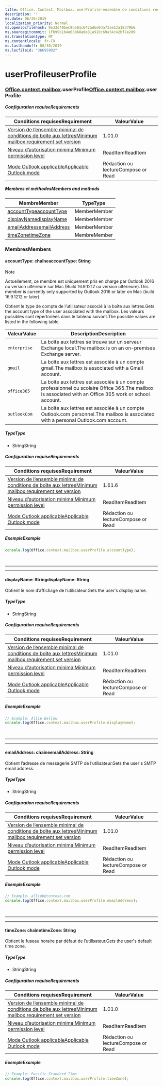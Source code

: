 ```yaml
---
title: Office. Context. Mailbox. userProfile-ensemble de conditions requises 1,7
description: ''
ms.date: 06/20/2019
localization_priority: Normal
ms.openlocfilehash: 8e33d40bec9b561c642ad6e0da73ae13a18378b6
ms.sourcegitcommit: 1fb99b1b4e63868a0e81a928c69a34c42bf7e209
ms.translationtype: MT
ms.contentlocale: fr-FR
ms.lasthandoff: 08/30/2019
ms.locfileid: "36695902"
---
```

# <a name="userprofile"></a><span data-ttu-id="d209a-102">userProfile</span><span class="sxs-lookup"><span data-stu-id="d209a-102">userProfile</span></span>

### <a name="officeofficemdcontextofficecontextmdmailboxofficecontextmailboxmduserprofile"></a><span data-ttu-id="d209a-103">[Office](Office.md)[.context](Office.context.md)[.mailbox](Office.context.mailbox.md).userProfile</span><span class="sxs-lookup"><span data-stu-id="d209a-103">[Office](Office.md)[.context](Office.context.md)[.mailbox](Office.context.mailbox.md).userProfile</span></span>

##### <a name="requirements"></a><span data-ttu-id="d209a-104">Configuration requise</span><span class="sxs-lookup"><span data-stu-id="d209a-104">Requirements</span></span>

|<span data-ttu-id="d209a-105">Conditions requises</span><span class="sxs-lookup"><span data-stu-id="d209a-105">Requirement</span></span>| <span data-ttu-id="d209a-106">Valeur</span><span class="sxs-lookup"><span data-stu-id="d209a-106">Value</span></span>|
|---|---|
|[<span data-ttu-id="d209a-107">Version de l’ensemble minimal de conditions de boîte aux lettres</span><span class="sxs-lookup"><span data-stu-id="d209a-107">Minimum mailbox requirement set version</span></span>](/office/dev/add-ins/reference/requirement-sets/outlook-api-requirement-sets)| <span data-ttu-id="d209a-108">1.0</span><span class="sxs-lookup"><span data-stu-id="d209a-108">1.0</span></span>|
|[<span data-ttu-id="d209a-109">Niveau d’autorisation minimal</span><span class="sxs-lookup"><span data-stu-id="d209a-109">Minimum permission level</span></span>](/outlook/add-ins/understanding-outlook-add-in-permissions)| <span data-ttu-id="d209a-110">ReadItem</span><span class="sxs-lookup"><span data-stu-id="d209a-110">ReadItem</span></span>|
|[<span data-ttu-id="d209a-111">Mode Outlook applicable</span><span class="sxs-lookup"><span data-stu-id="d209a-111">Applicable Outlook mode</span></span>](/outlook/add-ins/#extension-points)| <span data-ttu-id="d209a-112">Rédaction ou lecture</span><span class="sxs-lookup"><span data-stu-id="d209a-112">Compose or Read</span></span>|

##### <a name="members-and-methods"></a><span data-ttu-id="d209a-113">Membres et méthodes</span><span class="sxs-lookup"><span data-stu-id="d209a-113">Members and methods</span></span>

| <span data-ttu-id="d209a-114">Membre</span><span class="sxs-lookup"><span data-stu-id="d209a-114">Member</span></span> | <span data-ttu-id="d209a-115">Type</span><span class="sxs-lookup"><span data-stu-id="d209a-115">Type</span></span> |
|--------|------|
| [<span data-ttu-id="d209a-116">accountType</span><span class="sxs-lookup"><span data-stu-id="d209a-116">accountType</span></span>](#accounttype-string) | <span data-ttu-id="d209a-117">Member</span><span class="sxs-lookup"><span data-stu-id="d209a-117">Member</span></span> |
| [<span data-ttu-id="d209a-118">displayName</span><span class="sxs-lookup"><span data-stu-id="d209a-118">displayName</span></span>](#displayname-string) | <span data-ttu-id="d209a-119">Member</span><span class="sxs-lookup"><span data-stu-id="d209a-119">Member</span></span> |
| [<span data-ttu-id="d209a-120">emailAddress</span><span class="sxs-lookup"><span data-stu-id="d209a-120">emailAddress</span></span>](#emailaddress-string) | <span data-ttu-id="d209a-121">Member</span><span class="sxs-lookup"><span data-stu-id="d209a-121">Member</span></span> |
| [<span data-ttu-id="d209a-122">timeZone</span><span class="sxs-lookup"><span data-stu-id="d209a-122">timeZone</span></span>](#timezone-string) | <span data-ttu-id="d209a-123">Membre</span><span class="sxs-lookup"><span data-stu-id="d209a-123">Member</span></span> |

### <a name="members"></a><span data-ttu-id="d209a-124">Membres</span><span class="sxs-lookup"><span data-stu-id="d209a-124">Members</span></span>

#### <a name="accounttype-string"></a><span data-ttu-id="d209a-125">accountType: chaîne</span><span class="sxs-lookup"><span data-stu-id="d209a-125">accountType: String</span></span>

> [!NOTE]
> <span data-ttu-id="d209a-126">Actuellement, ce membre est uniquement pris en charge par Outlook 2016 ou version ultérieure sur Mac (Build 16.9.1212 ou version ultérieure).</span><span class="sxs-lookup"><span data-stu-id="d209a-126">This member is currently only supported by Outlook 2016 or later on Mac (build 16.9.1212 or later).</span></span>

<span data-ttu-id="d209a-127">Obtient le type de compte de l’utilisateur associé à la boîte aux lettres.</span><span class="sxs-lookup"><span data-stu-id="d209a-127">Gets the account type of the user associated with the mailbox.</span></span> <span data-ttu-id="d209a-128">Les valeurs possibles sont répertoriées dans le tableau suivant.</span><span class="sxs-lookup"><span data-stu-id="d209a-128">The possible values are listed in the following table.</span></span>

| <span data-ttu-id="d209a-129">Valeur</span><span class="sxs-lookup"><span data-stu-id="d209a-129">Value</span></span> | <span data-ttu-id="d209a-130">Description</span><span class="sxs-lookup"><span data-stu-id="d209a-130">Description</span></span> |
|-------|-------------|
| `enterprise` | <span data-ttu-id="d209a-131">La boîte aux lettres se trouve sur un serveur Exchange local.</span><span class="sxs-lookup"><span data-stu-id="d209a-131">The mailbox is on an on-premises Exchange server.</span></span> |
| `gmail` | <span data-ttu-id="d209a-132">La boîte aux lettres est associée à un compte gmail.</span><span class="sxs-lookup"><span data-stu-id="d209a-132">The mailbox is associated with a Gmail account.</span></span> |
| `office365` | <span data-ttu-id="d209a-133">La boîte aux lettres est associée à un compte professionnel ou scolaire Office 365.</span><span class="sxs-lookup"><span data-stu-id="d209a-133">The mailbox is associated with an Office 365 work or school account.</span></span> |
| `outlookCom` | <span data-ttu-id="d209a-134">La boîte aux lettres est associée à un compte Outlook.com personnel.</span><span class="sxs-lookup"><span data-stu-id="d209a-134">The mailbox is associated with a personal Outlook.com account.</span></span> |

##### <a name="type"></a><span data-ttu-id="d209a-135">Type</span><span class="sxs-lookup"><span data-stu-id="d209a-135">Type</span></span>

*   <span data-ttu-id="d209a-136">String</span><span class="sxs-lookup"><span data-stu-id="d209a-136">String</span></span>

##### <a name="requirements"></a><span data-ttu-id="d209a-137">Configuration requise</span><span class="sxs-lookup"><span data-stu-id="d209a-137">Requirements</span></span>

|<span data-ttu-id="d209a-138">Conditions requises</span><span class="sxs-lookup"><span data-stu-id="d209a-138">Requirement</span></span>| <span data-ttu-id="d209a-139">Valeur</span><span class="sxs-lookup"><span data-stu-id="d209a-139">Value</span></span>|
|---|---|
|[<span data-ttu-id="d209a-140">Version de l’ensemble minimal de conditions de boîte aux lettres</span><span class="sxs-lookup"><span data-stu-id="d209a-140">Minimum mailbox requirement set version</span></span>](/office/dev/add-ins/reference/requirement-sets/outlook-api-requirement-sets)| <span data-ttu-id="d209a-141">1.6</span><span class="sxs-lookup"><span data-stu-id="d209a-141">1.6</span></span> |
|[<span data-ttu-id="d209a-142">Niveau d’autorisation minimal</span><span class="sxs-lookup"><span data-stu-id="d209a-142">Minimum permission level</span></span>](/outlook/add-ins/understanding-outlook-add-in-permissions)| <span data-ttu-id="d209a-143">ReadItem</span><span class="sxs-lookup"><span data-stu-id="d209a-143">ReadItem</span></span>|
|[<span data-ttu-id="d209a-144">Mode Outlook applicable</span><span class="sxs-lookup"><span data-stu-id="d209a-144">Applicable Outlook mode</span></span>](/outlook/add-ins/#extension-points)| <span data-ttu-id="d209a-145">Rédaction ou lecture</span><span class="sxs-lookup"><span data-stu-id="d209a-145">Compose or Read</span></span>|

##### <a name="example"></a><span data-ttu-id="d209a-146">Exemple</span><span class="sxs-lookup"><span data-stu-id="d209a-146">Example</span></span>

```js
console.log(Office.context.mailbox.userProfile.accountType);
```

<br>

---
---

#### <a name="displayname-string"></a><span data-ttu-id="d209a-147">displayName: String</span><span class="sxs-lookup"><span data-stu-id="d209a-147">displayName: String</span></span>

<span data-ttu-id="d209a-148">Obtient le nom d’affichage de l’utilisateur.</span><span class="sxs-lookup"><span data-stu-id="d209a-148">Gets the user's display name.</span></span>

##### <a name="type"></a><span data-ttu-id="d209a-149">Type</span><span class="sxs-lookup"><span data-stu-id="d209a-149">Type</span></span>

*   <span data-ttu-id="d209a-150">String</span><span class="sxs-lookup"><span data-stu-id="d209a-150">String</span></span>

##### <a name="requirements"></a><span data-ttu-id="d209a-151">Configuration requise</span><span class="sxs-lookup"><span data-stu-id="d209a-151">Requirements</span></span>

|<span data-ttu-id="d209a-152">Conditions requises</span><span class="sxs-lookup"><span data-stu-id="d209a-152">Requirement</span></span>| <span data-ttu-id="d209a-153">Valeur</span><span class="sxs-lookup"><span data-stu-id="d209a-153">Value</span></span>|
|---|---|
|[<span data-ttu-id="d209a-154">Version de l’ensemble minimal de conditions de boîte aux lettres</span><span class="sxs-lookup"><span data-stu-id="d209a-154">Minimum mailbox requirement set version</span></span>](/office/dev/add-ins/reference/requirement-sets/outlook-api-requirement-sets)| <span data-ttu-id="d209a-155">1.0</span><span class="sxs-lookup"><span data-stu-id="d209a-155">1.0</span></span>|
|[<span data-ttu-id="d209a-156">Niveau d’autorisation minimal</span><span class="sxs-lookup"><span data-stu-id="d209a-156">Minimum permission level</span></span>](/outlook/add-ins/understanding-outlook-add-in-permissions)| <span data-ttu-id="d209a-157">ReadItem</span><span class="sxs-lookup"><span data-stu-id="d209a-157">ReadItem</span></span>|
|[<span data-ttu-id="d209a-158">Mode Outlook applicable</span><span class="sxs-lookup"><span data-stu-id="d209a-158">Applicable Outlook mode</span></span>](/outlook/add-ins/#extension-points)| <span data-ttu-id="d209a-159">Rédaction ou lecture</span><span class="sxs-lookup"><span data-stu-id="d209a-159">Compose or Read</span></span>|

##### <a name="example"></a><span data-ttu-id="d209a-160">Exemple</span><span class="sxs-lookup"><span data-stu-id="d209a-160">Example</span></span>

```js
// Example: Allie Bellew
console.log(Office.context.mailbox.userProfile.displayName);
```

<br>

---
---

#### <a name="emailaddress-string"></a><span data-ttu-id="d209a-161">emailAddress: chaîne</span><span class="sxs-lookup"><span data-stu-id="d209a-161">emailAddress: String</span></span>

<span data-ttu-id="d209a-162">Obtient l’adresse de messagerie SMTP de l’utilisateur.</span><span class="sxs-lookup"><span data-stu-id="d209a-162">Gets the user's SMTP email address.</span></span>

##### <a name="type"></a><span data-ttu-id="d209a-163">Type</span><span class="sxs-lookup"><span data-stu-id="d209a-163">Type</span></span>

*   <span data-ttu-id="d209a-164">String</span><span class="sxs-lookup"><span data-stu-id="d209a-164">String</span></span>

##### <a name="requirements"></a><span data-ttu-id="d209a-165">Configuration requise</span><span class="sxs-lookup"><span data-stu-id="d209a-165">Requirements</span></span>

|<span data-ttu-id="d209a-166">Conditions requises</span><span class="sxs-lookup"><span data-stu-id="d209a-166">Requirement</span></span>| <span data-ttu-id="d209a-167">Valeur</span><span class="sxs-lookup"><span data-stu-id="d209a-167">Value</span></span>|
|---|---|
|[<span data-ttu-id="d209a-168">Version de l’ensemble minimal de conditions de boîte aux lettres</span><span class="sxs-lookup"><span data-stu-id="d209a-168">Minimum mailbox requirement set version</span></span>](/office/dev/add-ins/reference/requirement-sets/outlook-api-requirement-sets)| <span data-ttu-id="d209a-169">1.0</span><span class="sxs-lookup"><span data-stu-id="d209a-169">1.0</span></span>|
|[<span data-ttu-id="d209a-170">Niveau d’autorisation minimal</span><span class="sxs-lookup"><span data-stu-id="d209a-170">Minimum permission level</span></span>](/outlook/add-ins/understanding-outlook-add-in-permissions)| <span data-ttu-id="d209a-171">ReadItem</span><span class="sxs-lookup"><span data-stu-id="d209a-171">ReadItem</span></span>|
|[<span data-ttu-id="d209a-172">Mode Outlook applicable</span><span class="sxs-lookup"><span data-stu-id="d209a-172">Applicable Outlook mode</span></span>](/outlook/add-ins/#extension-points)| <span data-ttu-id="d209a-173">Rédaction ou lecture</span><span class="sxs-lookup"><span data-stu-id="d209a-173">Compose or Read</span></span>|

##### <a name="example"></a><span data-ttu-id="d209a-174">Exemple</span><span class="sxs-lookup"><span data-stu-id="d209a-174">Example</span></span>

```js
// Example: allieb@contoso.com
console.log(Office.context.mailbox.userProfile.emailAddress);
```

<br>

---
---

#### <a name="timezone-string"></a><span data-ttu-id="d209a-175">timeZone: chaîne</span><span class="sxs-lookup"><span data-stu-id="d209a-175">timeZone: String</span></span>

<span data-ttu-id="d209a-176">Obtient le fuseau horaire par défaut de l’utilisateur.</span><span class="sxs-lookup"><span data-stu-id="d209a-176">Gets the user's default time zone.</span></span>

##### <a name="type"></a><span data-ttu-id="d209a-177">Type</span><span class="sxs-lookup"><span data-stu-id="d209a-177">Type</span></span>

*   <span data-ttu-id="d209a-178">String</span><span class="sxs-lookup"><span data-stu-id="d209a-178">String</span></span>

##### <a name="requirements"></a><span data-ttu-id="d209a-179">Configuration requise</span><span class="sxs-lookup"><span data-stu-id="d209a-179">Requirements</span></span>

|<span data-ttu-id="d209a-180">Conditions requises</span><span class="sxs-lookup"><span data-stu-id="d209a-180">Requirement</span></span>| <span data-ttu-id="d209a-181">Valeur</span><span class="sxs-lookup"><span data-stu-id="d209a-181">Value</span></span>|
|---|---|
|[<span data-ttu-id="d209a-182">Version de l’ensemble minimal de conditions de boîte aux lettres</span><span class="sxs-lookup"><span data-stu-id="d209a-182">Minimum mailbox requirement set version</span></span>](/office/dev/add-ins/reference/requirement-sets/outlook-api-requirement-sets)| <span data-ttu-id="d209a-183">1.0</span><span class="sxs-lookup"><span data-stu-id="d209a-183">1.0</span></span>|
|[<span data-ttu-id="d209a-184">Niveau d’autorisation minimal</span><span class="sxs-lookup"><span data-stu-id="d209a-184">Minimum permission level</span></span>](/outlook/add-ins/understanding-outlook-add-in-permissions)| <span data-ttu-id="d209a-185">ReadItem</span><span class="sxs-lookup"><span data-stu-id="d209a-185">ReadItem</span></span>|
|[<span data-ttu-id="d209a-186">Mode Outlook applicable</span><span class="sxs-lookup"><span data-stu-id="d209a-186">Applicable Outlook mode</span></span>](/outlook/add-ins/#extension-points)| <span data-ttu-id="d209a-187">Rédaction ou lecture</span><span class="sxs-lookup"><span data-stu-id="d209a-187">Compose or Read</span></span>|

##### <a name="example"></a><span data-ttu-id="d209a-188">Exemple</span><span class="sxs-lookup"><span data-stu-id="d209a-188">Example</span></span>

```js
// Example: Pacific Standard Time
console.log(Office.context.mailbox.userProfile.timeZone);
```
